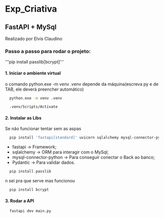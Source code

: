 # Exp_Criativa
## FastAPI + MySql
Realizado por Elvis Claudino



### Passo a passo para rodar o projeto:
'''pip install passlib[bcrypt]'''

#### 1. Iniciar o ambiente virtual
o comando python.exe -m venv .venv depende da máquina(escreva py e de TAB, ele deverá preencher automático)
```bash
  python.exe -m venv .venv
```
```bash
  .venv/Scripts/Activate
```

#### 2. Instalar as Libs
Se não funcionar tentar sem as aspas
```bash
  pip install 'fastapi[standard]' uvicorn sqlalchemy mysql-connector-python pydantic
```
- fastapi → Framework;
- sqlalchemy → ORM para interagir com o MySql;
- mysql-connector-python → Para conseguir conectar o Back ao banco;
- Pydantic → Para validar dados.
```bash
  pip install passlib
```

n sei pra que serve mas funcionou
```bash
  pip install bcrypt
```

#### 3. Rodar a API
```bash
  fastapi dev main.py
```